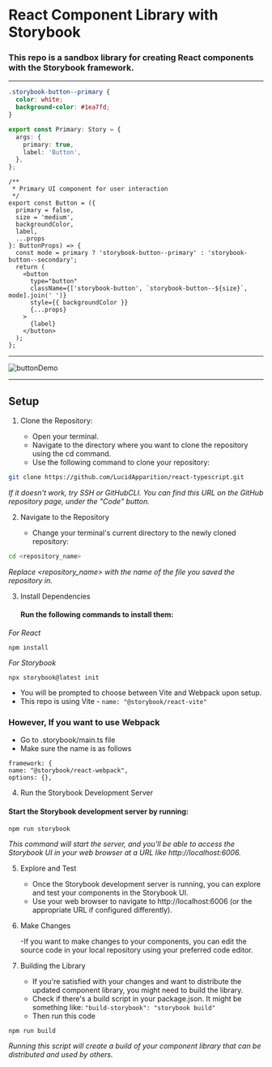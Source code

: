 # React Component Library with Storybook
### This repo is a sandbox library for creating React components with the Storybook framework.
---
```css
.storybook-button--primary {
  color: white;
  background-color: #1ea7fd;
}
```

```typescript
export const Primary: Story = {
  args: {
    primary: true,
    label: 'Button',
  },
};
```

```tsx
/**
 * Primary UI component for user interaction
 */
export const Button = ({
  primary = false,
  size = 'medium',
  backgroundColor,
  label,
  ...props
}: ButtonProps) => {
  const mode = primary ? 'storybook-button--primary' : 'storybook-button--secondary';
  return (
    <button
      type="button"
      className={['storybook-button', `storybook-button--${size}`, mode].join(' ')}
      style={{ backgroundColor }}
      {...props}
    >
      {label}
    </button>
  );
};
```
---
![buttonDemo](https://github.com/LucidApparition/react-typescript/assets/104107496/be35c574-ad04-4141-b9d9-17eb9fa9bc2d)

---

## Setup

1. Clone the Repository:

   - Open your terminal.
   - Navigate to the directory where you want to clone the repository using the cd command.
   - Use the following command to clone your repository:
     
```bash 
git clone https://github.com/LucidApparition/react-typescript.git
```
   *If it doesn't work, try SSH or GitHubCLI. You can find this URL on the GitHub repository page, under the "Code" button.*

2. Navigate to the Repository

   - Change your terminal's current directory to the newly cloned repository:
```bash
cd <repository_name>
```
   *Replace <repository_name> with the name of the file you saved the repository in.*
   
3. Install Dependencies

   #### Run the following commands to install them:
_For React_
```
npm install
```
_For Storybook_
```
npx storybook@latest init
```
   - You will be prompted to choose between Vite and Webpack upon setup.
   - This repo is using Vite - `name: "@storybook/react-vite"`
### However, If you want to use Webpack
   - Go to .storybook/main.ts file
   - Make sure the name is as follows
```
framework: {
name: "@storybook/react-webpack",
options: {},
```
4. Run the Storybook Development Server

#### Start the Storybook development server by running:
```
npm run storybook
```
*This command will start the server, and you'll be able to access the Storybook UI in your web browser at a URL like http://localhost:6006.*

5. Explore and Test

   - Once the Storybook development server is running, you can explore and test your components in the Storybook UI.
   - Use your web browser to navigate to http://localhost:6006 (or the appropriate URL if configured differently).

6. Make Changes

   -If you want to make changes to your components, you can edit the source code in your local repository using your preferred code editor.

7. Building the Library

   - If you're satisfied with your changes and want to distribute the updated component library, you might need to build the library.
   - Check if there's a build script in your package.json. It might be something like: `"build-storybook": "storybook build"`
   - Then run this code
```
npm run build
```
*Running this script will create a build of your component library that can be distributed and used by others.*
